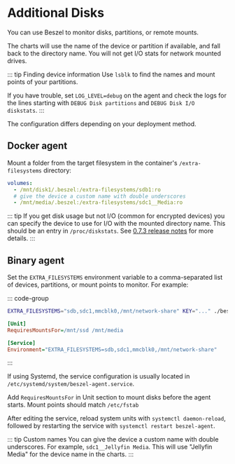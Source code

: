 # Additional Disks

You can use Beszel to monitor disks, partitions, or remote mounts.

The charts will use the name of the device or partition if available, and fall back to the directory name. You will not get I/O stats for network mounted drives.

::: tip Finding device information
Use `lsblk` to find the names and mount points of your partitions.

If you have trouble, set `LOG_LEVEL=debug` on the agent and check the logs for the lines starting with `DEBUG Disk partitions` and `DEBUG Disk I/O diskstats`.
:::

The configuration differs depending on your deployment method.

## Docker agent

Mount a folder from the target filesystem in the container's `/extra-filesystems` directory:

```yaml
volumes:
  - /mnt/disk1/.beszel:/extra-filesystems/sdb1:ro
  # give the device a custom name with double underscores
  - /mnt/media/.beszel:/extra-filesystems/sdc1__Media:ro
```

::: tip
If you get disk usage but not I/O (common for encrypted devices) you can specify the device to use for I/O with the mounted directory name. This should be an entry in `/proc/diskstats`. See [0.7.3 release notes](https://github.com/henrygd/beszel/releases/tag/v0.7.3) for more details.
:::

## Binary agent

Set the `EXTRA_FILESYSTEMS` environment variable to a comma-separated list of devices, partitions, or mount points to monitor. For example:

::: code-group

```bash [bash]
EXTRA_FILESYSTEMS="sdb,sdc1,mmcblk0,/mnt/network-share" KEY="..." ./beszel-agent
```

```ini [beszel-agent.service]
[Unit]
RequiresMountsFor=/mnt/ssd /mnt/media

[Service]
Environment="EXTRA_FILESYSTEMS=sdb,sdc1,mmcblk0,/mnt/network-share"
```

:::

If using Systemd, the service configuration is usually located in `/etc/systemd/system/beszel-agent.service`.

Add `RequiresMountsFor` in Unit section to mount disks before the agent starts. Mount points should match `/etc/fstab`

After editing the service, reload system units with `systemctl daemon-reload`, followed by restarting the service with `systemctl restart beszel-agent`.

::: tip Custom names
You can give the device a custom name with double underscores. For example, `sdc1__Jellyfin Media`. This will use "Jellyfin Media" for the device name in the charts.
:::
